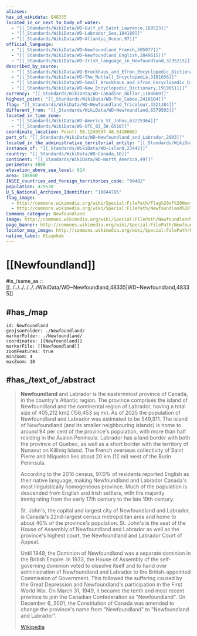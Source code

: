```yaml
---
aliases:
has_id_wikidata: Q48335
located_in_or_next_to_body_of_water:
  - "[[_Standards/WikiData/WD~Gulf_of_Saint_Lawrence,169523]]"
  - "[[_Standards/WikiData/WD~Labrador_Sea,184189]]"
  - "[[_Standards/WikiData/WD~Atlantic_Ocean,97]]"
official_language:
  - "[[_Standards/WikiData/WD~Newfoundland_French,505077]]"
  - "[[_Standards/WikiData/WD~Newfoundland_English,2849615]]"
  - "[[_Standards/WikiData/WD~Irish_language_in_Newfoundland,3235215]]"
described_by_source:
  - "[[_Standards/WikiData/WD~Brockhaus_and_Efron_Encyclopedic_Dictionary,602358]]"
  - "[[_Standards/WikiData/WD~The_Nuttall_Encyclopædia,3181656]]"
  - "[[_Standards/WikiData/WD~Small_Brockhaus_and_Efron_Encyclopedic_Dictionary,19180675]]"
  - "[[_Standards/WikiData/WD~New_Encyclopedic_Dictionary,19190511]]"
currency: "[[_Standards/WikiData/WD~Canadian_dollar,1104069]]"
highest_point: "[[_Standards/WikiData/WD~The_Cabox,2410104]]"
flag: "[[_Standards/WikiData/WD~Newfoundland_Tricolour,3321184]]"
different_from: "[[_Standards/WikiData/WD~Newfoundland,6579503]]"
located_in_time_zone:
  - "[[_Standards/WikiData/WD~America_St_Johns,63225364]]"
  - "[[_Standards/WikiData/WD~UTC_03_30,6510]]"
coordinate_location: Point(-56.1249997 48.5416666)
part_of: "[[_Standards/WikiData/WD~Newfoundland_and_Labrador,2003]]"
located_in_the_administrative_territorial_entity: "[[_Standards/WikiData/WD~Newfoundland_and_Labrador,2003]]"
instance_of: "[[_Standards/WikiData/WD~island,23442]]"
country: "[[_Standards/WikiData/WD~Canada,16]]"
continent: "[[_Standards/WikiData/WD~North_America,49]]"
perimeter: 4800
elevation_above_sea_level: 814
area: 108860
INSEE_countries_and_foreign_territories_code: "99402"
population: 479538
U_S_National_Archives_Identifier: "10044785"
flag_image:
  - http://commons.wikimedia.org/wiki/Special:FilePath/Flag%20of%20Newfoundland%20and%20Labrador.svg
  - http://commons.wikimedia.org/wiki/Special:FilePath/Newfoundland%20Tricolour.svg
Commons_category: Newfoundland
image: http://commons.wikimedia.org/wiki/Special:FilePath/Newfoundland%20OSE2002210.jpg
page_banner: http://commons.wikimedia.org/wiki/Special:FilePath/Newfoundland%20banner.jpg
locator_map_image: http://commons.wikimedia.org/wiki/Special:FilePath/Newfoundland%20map.png
native_label: Ktaqmkuk
---
```


# [[Newfoundland]] 

#is_/same_as :: [[../../../../../../WikiData/WD~Newfoundland,48335|WD~Newfoundland,48335]] 

## #has_/map 

```leaflet
id: Newfoundland
geojsonFolder: ./Newfoundland/
markerFolder: ./Newfoundland/
coordinates: [[Newfoundland]] 
markerFile: [[Newfoundland]] 
zoomFeatures: true 
minZoom: 4 
maxZoom: 18
```


## #has_/text_of_/abstract 

> **Newfoundland** and Labrador is the easternmost province of Canada, in the country's Atlantic region. The province comprises the island of Newfoundland and the continental region of Labrador, having a total size of 405,212 km2 (156,453 sq mi). As of 2025 the population of Newfoundland and Labrador was estimated to be 549,911. The island of Newfoundland (and its smaller neighbouring islands) is home to around 94 per cent of the province's population, with more than half residing in the Avalon Peninsula. Labrador has a land border with both the province of Quebec, as well as a short border with the territory of Nunavut on Killiniq Island. The French overseas collectivity of Saint Pierre and Miquelon lies about 20 km (12 mi) west of the Burin Peninsula.
>
> According to the 2016 census, 97.0% of residents reported English as their native language, making Newfoundland and Labrador Canada's most linguistically homogeneous province. Much of the population is descended from English and Irish settlers, with the majority immigrating from the early 17th century to the late 19th century.
>
> St. John's, the capital and largest city of Newfoundland and Labrador, is Canada's 22nd-largest census metropolitan area and home to about 40% of the province's population. St. John's is the seat of the House of Assembly of Newfoundland and Labrador as well as the province's highest court, the Newfoundland and Labrador Court of Appeal.
>
> Until 1949, the Dominion of Newfoundland was a separate dominion in the British Empire. In 1933, the House of Assembly of the self-governing dominion voted to dissolve itself and to hand over administration of Newfoundland and Labrador to the British-appointed Commission of Government. This followed the suffering caused by the Great Depression and Newfoundland's participation in the First World War. On March 31, 1949, it became the tenth and most recent province to join the Canadian Confederation as "Newfoundland". On December 6, 2001, the Constitution of Canada was amended to change the province's name from "Newfoundland" to "Newfoundland and Labrador".
>
> [Wikipedia](https://en.wikipedia.org/wiki/Newfoundland%20and%20Labrador) 


